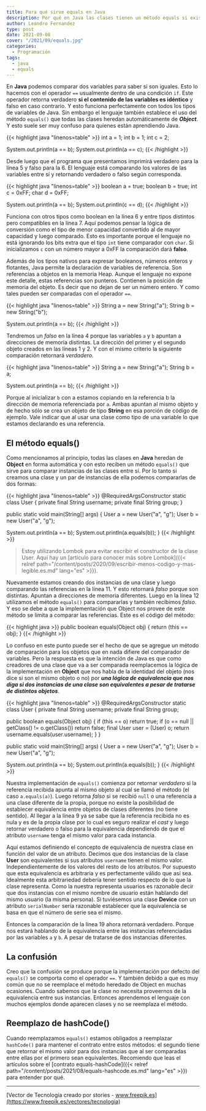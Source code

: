 ```yaml
---
title: Para qué sirve equals en Java
description: Por qué en Java las clases tienen un método equals si existe un comparador nativo también
author: Leandro Fernandez
type: post
date: 2021-09-08
cover: "/2021/09/equals.jpg"
categories:
  - Programación
tags:
  - java
  - equals
---
```


En **Java** podemos comparar dos variables para saber si son iguales. Esto lo hacemos con el operador `==` usualmente dentro de una condición `if`. Este operador retorna verdadero **si el contenido de las variables es idéntico** y falso en caso contrario. Y esto funciona perfectamente con todos los tipos de variables de Java. Sin embargo el lenguaje también establece el uso del método `equals()` que todas las clases heredan automáticamente de ***Object***. Y esto suele ser muy confuso para quienes están aprendiendo Java.

{{< highlight java "linenos=table" >}}
int a = 1;
int b = 1;
int c = 2;

System.out.println(a == b);
System.out.println(a == c);
{{< /highlight >}}

Desde luego que el programa que presentamos imprimirá verdadero para la línea 5 y falso para la 6. El lenguaje está comparando los valores de las variables entre sí y retornando verdadero o falso según corresponda. 

{{< highlight java "linenos=table" >}}
boolean a = true;
boolean b = true;
int c = 0xFF;
char d = 0xFF;

System.out.println(a == b);
System.out.println(c == d);
{{< /highlight >}}
 
Funciona con otros tipos como boolean en la línea 6 y entre tipos distintos pero compatibles en la línea 7. Aquí podemos pensar la lógica de conversión como el tipo de menor capacidad convertido al de mayor capacidad y luego comparado. Esto es importante porque el lenguaje no está ignorando los bits extra que el tipo `int` tiene comparador con `char`. Si inicializamos `c` con un número mayor a 0xFF la comparación dará **falso**.

Además de los tipos nativos para expresar booleanos, números enteros y flotantes, Java permite la declaración de variables de referencia. Son referencias a objetos en la memoria Heap. Aunque el lenguaje no expone este detalle, estas referencias son punteros. Contienen la posición de memoria del objeto. Es decir que no dejan de ser un número entero. Y como tales pueden ser comparadas con el operador `==`.

{{< highlight java "linenos=table" >}}
String a = new String("a");
String b = new String("b");

System.out.println(a == b);
{{< /highlight >}}

Tendremos un _falso_ en la línea 4 porque las variables `a` y `b` apuntan a direcciones de memoria distintas. La dirección del primer y el segundo objeto creados en las líneas 1 y 2. Y con el mismo criterio la siguiente comparación retornará _verdadero_.

{{< highlight java "linenos=table" >}}
String a = new String("a");
String b = a;

System.out.println(a == b);
{{< /highlight >}}

Porque al inicializar `b` con a estamos copiando en la referencia b la dirección de memoria referenciada por `a`. Ambas apuntan al mismo objeto y de hecho sólo se crea un objeto de tipo **String** en esa porción de código de ejemplo. Vale indicar que al usar una clase como tipo de una variable lo que estamos declarando es una referencia.

## El método equals()

Como mencionamos al principio, todas las clases en **Java** heredan de **Object** en forma automática y con esto reciben un método `equals()` que sirve para comparar instancias de las clases entre sí. Por lo tanto si creamos una clase y un par de instancias de ella podemos compararlas de dos formas:

{{< highlight java "linenos=table" >}}
@RequiredArgsConstructor
static class User {
  private final String username;
  private final String group;
}

public static void main(String[] args) {
  User a = new User("a", "g");
  User b = new User("a", "g");

  System.out.println(a == b);
  System.out.println(a.equals(b));
}
{{< /highlight >}}

> Estoy utilizando Lombok para evitar escribir el constructor de la clase User. Aquí hay un [artículo para conocer más sobre Lombok]({{< relref path="/content/posts/2020/09/escribir-menos-codigo-y-mas-legible.es.md" lang="es" >}}).

Nuevamente estamos creando dos instancias de una clase y luego comparando las referencias en la línea 11. Y esto retornará _falso_ porque son distintas. Apuntan a direcciones de memoria diferentes. Luego en la línea 12 utilizamos el método `equals()` para compararlas y también recibimos _falso_. Y eso se debe a que la implementación que Object nos provee de este método se limita a comparar las referencias. Este es el código del método:

{{< highlight java >}}
public boolean equals(Object obj) {
    return (this == obj);
}
{{< /highlight >}}

Lo confuso en este punto puede ser el hecho de que se agregue un método de comparación para los objetos que en nada difiere del comparador de variables. Pero la respuesta es que la intención de Java es que como creadores de una clase que va a ser comparada reemplacemos la lógica de la implementación en **Object** que nos habla de la identidad del objeto (nos dice si son el mismo objeto o no) por ***una lógica de equivalencia que nos diga si dos instancias de una clase son equivalentes a pesar de tratarse de distintos objetos***.

{{< highlight java "linenos=table" >}}
@RequiredArgsConstructor
static class User {
  private final String username;
  private final String group;

  public boolean equals(Object obj) {
    if (this == o) return true;
    if (o == null || getClass() != o.getClass()) return false;
    final User user = (User) o;
    return username.equals(user.username);
  }
}

public static void main(String[] args) {
  User a = new User("a", "g");
  User b = new User("a", "g");

  System.out.println(a == b);
  System.out.println(a.equals(b));
}
{{< /highlight >}}

Nuestra implementación de `equals()` comienza por retornar _verdadero_ si la referencia recibida apunta al mismo objeto al cual se llamó el método (el caso `a.equals(a)`). Luego retorna _falso_ si se recibió `null` o una referencia a una clase diferente de la propia, porque no existe la posibilidad de establecer equivalencia entre objetos de clases diferentes (no tiene sentido). Al llegar a la línea 9 ya se sabe que la referencia recibida no es nula y es de la propia clase por lo cual es seguro realizar el _cast_ y luego retornar verdadero o falso para la equivalencia dependiendo de que el atributo `username` tenga el mismo valor para cada instancia.

Aquí estamos definiendo el concepto de equivalencia de nuestra clase en función del valor de un atributo. Decimos que dos instancias de la clase **User** son equivalentes si sus atributos `username` tienen el mismo valor. Independientemente de los valores del resto de los atributos. Por supuesto que esta equivalencia es arbitraria y es perfectamente válido que así sea. Idealmente esta arbitrariedad debería tener sentido respecto de lo que la clase representa. Como la nuestra representa usuarios es razonable decir que dos instancias con el mismo nombre de usuario están hablando del mismo usuario (la misma persona). Si tuviésemos una clase **Device** con un atributo `serialNumber` sería razonable establecer que la equivalencia se basa en que el número de serie sea el mismo.

Entonces la comparación de la línea 19 ahora retornará verdadero. Porque nos estará hablando de la equivalencia entre las instancias referenciadas por las variables `a` y `b`. A pesar de tratarse de dos instancias diferentes.

## La confusión

Creo que la confusión se produce porque la implementación por defecto del `equals()` se comporta como el operador `==`. Y también debido a que es muy común que no se reemplace el método heredado de Object en muchas ocasiones. Cuando sabemos que la clase no necesita proveernos de la equivalencia entre sus instancias. Entonces aprendemos el lenguaje con muchos ejemplos donde aparecen clases y no se reemplaza el método.

## Reemplazo de hashCode()

Cuando reemplazamos `equals()` estamos obligados a reemplazar `hashCode()` para mantener el contrato entre estos métodos: el segundo tiene que retornar el mismo valor para dos instancias que al ser comparadas entre ellas por el primero sean equivalentes. Recomiendo que leas el artículos sobre el [contrato equals-hashCode]({{< relref path="/content/posts/2021/08/equals-hashcode.es.md" lang="es" >}}) para entender por qué.

---

[Vector de Tecnología creado por stories - www.freepik.es](https://www.freepik.es/vectores/tecnologia)
